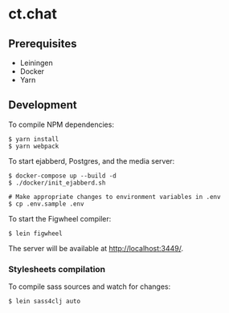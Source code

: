 # ct.chat

## Prerequisites

* Leiningen
* Docker
* Yarn

## Development

To compile NPM dependencies:

```
$ yarn install
$ yarn webpack
```

To start ejabberd, Postgres, and the media server:

```
$ docker-compose up --build -d
$ ./docker/init_ejabberd.sh

# Make appropriate changes to environment variables in .env
$ cp .env.sample .env
```

To start the Figwheel compiler:

```
$ lein figwheel
```

The server will be available at [http://localhost:3449/](http://localhost:3449/).

### Stylesheets compilation

To compile sass sources and watch for changes:

```
$ lein sass4clj auto
```
